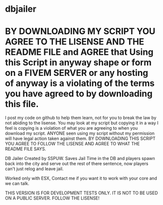 # dbjailer
# BY DOWNLOADING MY SCRIPT YOU AGREE TO THE LISENSE AND THE README FILE and AGREE that Using this Script in anyway shape or form on a FIVEM SERVER or any hosting of anyway is a violating of the terms you have agreed to by downloading this file.


 I post my code on github to help them learn, not for you to break the law by not abiding to the lisense. You may look at my script but copying it in a way I feel is copying is a violation of what you are agreeing to when you download my script. ANYONE seen using my script without my permission will have legal action taken against them. BY DOWNLOADING THIS SCRIPT YOU AGREE TO FOLLOW THE LISENSE AND AGREE TO WHAT THE README FILE SAYS. 

DB Jailer Created by SSPUW. Saves Jail Time in the DB and players spawn back into the city and serve out the rest of there sentence, now players can't just relog and leave jail.

Worked only with ESX, Contact me if you want it to work with your core and we can talk.

THIS VERSION IS FOR DEVELOPMENT TESTS ONLY. IT IS NOT TO BE USED ON A PUBLIC SERVER. FOLLOW THE LISENSE!
